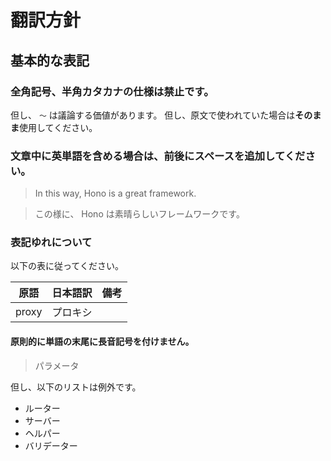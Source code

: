 # 翻訳方針

## 基本的な表記

### 全角記号、半角カタカナの仕様は禁止です。

但し、 `〜` は議論する価値があります。
但し、原文で使われていた場合は**そのまま**使用してください。

### 文章中に英単語を含める場合は、前後にスペースを追加してください。

> In this way, Hono is a great framework.

> この様に、 Hono は素晴らしいフレームワークです。

### 表記ゆれについて

以下の表に従ってください。

| 原語 | 日本語訳 | 備考 |
|-----|---------|-----|
| proxy | プロキシ | |

#### 原則的に単語の末尾に長音記号を付けません。

> パラメータ

但し、以下のリストは例外です。

- ルーター
- サーバー
- ヘルパー
- バリデーター
